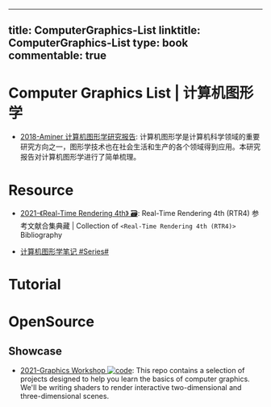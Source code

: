 
---
title: ComputerGraphics-List
linktitle: ComputerGraphics-List
type: book
commentable: true
---

# Computer Graphics List | 计算机图形学

- [2018-Aminer 计算机图形学研究报告](http://staff.ustc.edu.cn/~lgliu/Resources/CG/download/201808_Aminer-CGSurvey.pdf): 计算机图形学是计算机科学领域的重要研究方向之一，图形学技术也在社会生活和生产的各个领域得到应用。本研究报告对计算机图形学进行了简单梳理。

# Resource

- [2021-《Real-Time Rendering 4th》 🗃️](https://github.com/QianMo/Real-Time-Rendering-4th-Bibliography-Collection): Real-Time Rendering 4th (RTR4) 参考文献合集典藏 | Collection of `<Real-Time Rendering 4th (RTR4)> `Bibliography

- [计算机图形学笔记 #Series#](https://blog.csdn.net/qq_38065509/category_9873936.html)

# Tutorial

# OpenSource

## Showcase

- [2021-Graphics Workshop ![code](https://martrix-usa.oss-accelerate.aliyuncs.com/logo/code.svg)](https://github.com/ekzhang/graphics-workshop#quilt-patterns): This repo contains a selection of projects designed to help you learn the basics of computer graphics. We'll be writing shaders to render interactive two-dimensional and three-dimensional scenes.

    